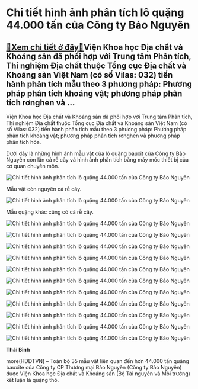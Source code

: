 Chi tiết hình ảnh phân tích lô quặng 44.000 tấn của Công ty Bảo Nguyên
======================================================================

[:gift:Xem chi tiết ở đây:gift:](https://hddtvn.com/chi-tiet-hinh-anh-phan-tich-lo-quang-44-000-tan-cua-cong-ty-bao-nguyen/)Viện Khoa học Địa chất và Khoáng sản đã phối hợp với Trung tâm Phân tích, Thí nghiệm Địa chất thuộc Tổng cục Địa chất và Khoáng sản Việt Nam (có số Vilas: 032) tiến hành phân tích mẫu theo 3 phương pháp: Phương pháp phân tích khoáng vật; phương pháp phân tích rơnghen và …
--------------------------------------------------------------------------------------------------------------------------------------------------------------------------------------------------------------------------------------------------------------------------------



Viện Khoa học Địa chất và Khoáng sản đã phối hợp với Trung tâm Phân tích, Thí nghiệm Địa chất thuộc Tổng cục Địa chất và Khoáng sản Việt Nam (có số Vilas: 032) tiến hành phân tích mẫu theo 3 phương pháp: Phương pháp phân tích khoáng vật; phương pháp phân tích rơnghen và phương pháp phân tích hóa.


Dưới đây là những hình ảnh mẫu vật của lô quặng bauxit của Công ty Bảo Nguyên còn lẫn cả rễ cây và hình ảnh phân tích bằng máy móc thiết bị của cơ quan chuyên môn.





![Chi tiết hình ảnh phân tích lô quặng 44.000 tấn của Công ty Bảo Nguyên](https://hddtvn.com/wp-content/uploads/2021/01/5958_image001-2.png "Chi tiết hình ảnh phân tích lô quặng 44.000 tấn của Công ty Bảo Nguyên")


Mẫu vật còn nguyên cả rễ cây.






![Chi tiết hình ảnh phân tích lô quặng 44.000 tấn của Công ty Bảo Nguyên](https://hddtvn.com/wp-content/uploads/2021/01/0001_image003.png "Chi tiết hình ảnh phân tích lô quặng 44.000 tấn của Công ty Bảo Nguyên")


Mẫu quặng khác cũng có cả rễ cây.






![Chi tiết hình ảnh phân tích lô quặng 44.000 tấn của Công ty Bảo Nguyên](https://hddtvn.com/wp-content/uploads/2021/01/0004_image005-2.png "Chi tiết hình ảnh phân tích lô quặng 44.000 tấn của Công ty Bảo Nguyên")






![Chi tiết hình ảnh phân tích lô quặng 44.000 tấn của Công ty Bảo Nguyên](https://hddtvn.com/wp-content/uploads/2021/01/0006_image007.png "Chi tiết hình ảnh phân tích lô quặng 44.000 tấn của Công ty Bảo Nguyên")






![Chi tiết hình ảnh phân tích lô quặng 44.000 tấn của Công ty Bảo Nguyên](https://hddtvn.com/wp-content/uploads/2021/01/0008_image009.png "Chi tiết hình ảnh phân tích lô quặng 44.000 tấn của Công ty Bảo Nguyên")






![Chi tiết hình ảnh phân tích lô quặng 44.000 tấn của Công ty Bảo Nguyên](https://hddtvn.com/wp-content/uploads/2021/01/0010_image011.png "Chi tiết hình ảnh phân tích lô quặng 44.000 tấn của Công ty Bảo Nguyên")






![Chi tiết hình ảnh phân tích lô quặng 44.000 tấn của Công ty Bảo Nguyên](https://hddtvn.com/wp-content/uploads/2021/01/0013_image013.png "Chi tiết hình ảnh phân tích lô quặng 44.000 tấn của Công ty Bảo Nguyên")






![Chi tiết hình ảnh phân tích lô quặng 44.000 tấn của Công ty Bảo Nguyên](https://hddtvn.com/wp-content/uploads/2021/01/0016_image015.png "Chi tiết hình ảnh phân tích lô quặng 44.000 tấn của Công ty Bảo Nguyên")






![Chi tiết hình ảnh phân tích lô quặng 44.000 tấn của Công ty Bảo Nguyên](https://hddtvn.com/wp-content/uploads/2021/01/0019_image017.png "Chi tiết hình ảnh phân tích lô quặng 44.000 tấn của Công ty Bảo Nguyên")






![Chi tiết hình ảnh phân tích lô quặng 44.000 tấn của Công ty Bảo Nguyên](https://hddtvn.com/wp-content/uploads/2021/01/0021_image019.png "Chi tiết hình ảnh phân tích lô quặng 44.000 tấn của Công ty Bảo Nguyên")






![Chi tiết hình ảnh phân tích lô quặng 44.000 tấn của Công ty Bảo Nguyên](https://hddtvn.com/wp-content/uploads/2021/01/0024_image021.png "Chi tiết hình ảnh phân tích lô quặng 44.000 tấn của Công ty Bảo Nguyên")






![Chi tiết hình ảnh phân tích lô quặng 44.000 tấn của Công ty Bảo Nguyên](https://hddtvn.com/wp-content/uploads/2021/01/0026_image023.png "Chi tiết hình ảnh phân tích lô quặng 44.000 tấn của Công ty Bảo Nguyên")






![Chi tiết hình ảnh phân tích lô quặng 44.000 tấn của Công ty Bảo Nguyên](https://hddtvn.com/wp-content/uploads/2021/01/0029_image025.png "Chi tiết hình ảnh phân tích lô quặng 44.000 tấn của Công ty Bảo Nguyên")




**Thái Bình**



more(HDDTVN) – Toàn bộ 35 mẫu vật liên quan đến hơn 44.000 tấn quặng bauxite của Công ty CP Thương mại Bảo Nguyên (Công ty Bảo Nguyên) được Viện Khoa học Địa chất và Khoáng sản (Bộ Tài nguyên và Môi trường) kết luận là quặng thô.

